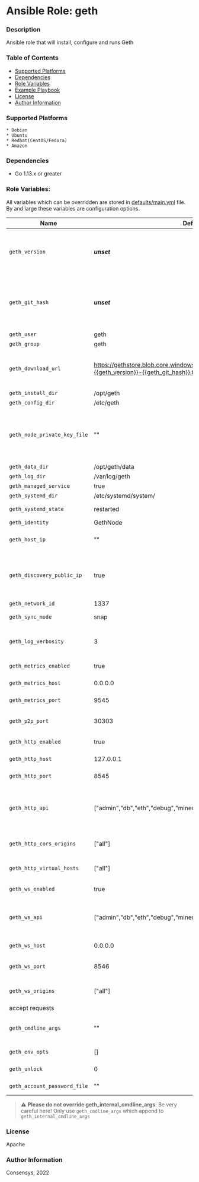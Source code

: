 # Ansible Role: geth

### Description

Ansible role that will install, configure and runs Geth

### Table of Contents

- [Supported Platforms](#supported-platforms)
- [Dependencies](#dependencies)
- [Role Variables](#role-variables)
- [Example Playbook](#example-playbook)
- [License](#license)
- [Author Information](#author-information)

### Supported Platforms

```
* Debian
* Ubuntu
* Redhat(CentOS/Fedora)
* Amazon
```

### Dependencies

- Go 1.13.x or greater

### Role Variables:

All variables which can be overridden are stored in [defaults/main.yml](defaults/main.yml) file. By and large these variables are configuration options.

| Name                         | Default Value                                                                                             | Description                                                                                                                                                                               |
|------------------------------|-----------------------------------------------------------------------------------------------------------|-------------------------------------------------------------------------------------------------------------------------------------------------------------------------------------------|
| `geth_version`               | **_unset_**                                                                                               | Version of Geth to install and run. All available versions are listed on our Geth [releases](https://geth.ethereum.org/downloads/) page. Version supports 'latest' which discover the latest released version                           |
| `geth_git_hash`              | **_unset_**                                                                                               | Commit hash of Geth to install and run. Must match geth_version. All available versions are listed on our Geth [releases](https://geth.ethereum.org/downloads/) page. This is not required when geth_version is set to latest                    |
| `geth_user`                  | geth                                                                                                      | Geth user                                                                                                                                                                                 |
| `geth_group`                 | geth                                                                                                      | Geth group                                                                                                                                                                                |
| `geth_download_url`          | https://gethstore.blob.core.windows.net/builds/geth-linux-amd64-{{geth_version}}-{{geth_git_hash}}.tar.gz | The download tar.gz file used. You can use this if you need to retrieve geth from a custom location such as an internal repository.                                                       |
| `geth_install_dir`           | /opt/geth                                                                                                 | Path to install to                                                                                                                                                                        |
| `geth_config_dir`            | /etc/geth                                                                                                 | Path for default configuration                                                                                                                                                            |
| `geth_node_private_key_file` | ""                                                                                                        | Path for node private key, if supplied. This needs to include the node key file name and path like so `/home/me/me_node/myPrivateKey`. If not supplied Geth will create one automatically |
| `geth_data_dir`              | /opt/geth/data                                                                                            | Path for data directory                                                                                                                                                                   |
| `geth_log_dir`               | /var/log/geth                                                                                             | Path for logs                                                                                                                                                                             |
| `geth_managed_service`       | true                                                                                                      | Enables a systemd service                                                                                                                                                                 |
| `geth_systemd_dir`           | /etc/systemd/system/                                                                                      | The default systemd directory                                                                                                                                                             |
| `geth_systemd_state`         | restarted                                                                                                 | The default option for the systemd service state                                                                                                                                          |
| `geth_identity`         | GethNode                                                                                                  | Identity of the node                                                                                                                                                                      |
| `geth_host_ip`               | ""                                                                                                        | The host IP that Geth uses for the P2P network. This specifies the host on which P2P listens                                                                                              |
| `geth_discovery_public_ip`   | true                                                                                                     | Spefies whether the node should use the public IP of the host in cloud (AWS,Azure,GCP). In private networks, the private IP is more secure and faster for traffic to route                |
| `geth_network_id`            | 1337                                                                                                      | The id of the network                                                                                                                          |
| `geth_sync_mode`             | snap                                                                                                      | Specifies the synchronization mode. Other values are 'fast'                                                                                                                               |
| `geth_log_verbosity`         | 3                                                                                                         | The log level to use. Other log levels are 0=silent, 1=error, 2=warn, 3=info, 4=debug, 5=detail                                                                                           |
| `geth_metrics_enabled`       | true                                                                                                      | Enable collection of prometheus metrics                                                                                                                                                   |
| `geth_metrics_host`          | 0.0.0.0                                                                                                   | pprof HTTP server listening interface                                                                                                                                                     |
| `geth_metrics_port`          | 9545                                                                                                      | pprof HTTP server listening port                                                                                                                                                          |
| `geth_p2p_port`              | 30303                                                                                                     | Specifies the P2P listening ports (UDP and TCP). Ports must be exposed appropriately                                                                                                      |
| `geth_http_enabled`          | true                                                                                                      | Enabled the HTTP JSON-RPC service                                                                                                                                                         |
| `geth_http_host`             | 127.0.0.1                                                                                                 | Specifies the host on which HTTP JSON-RPC listens                                                                                                                                         |
| `geth_http_port`             | 8545                                                                                                      | Specifies the port on which HTTP JSON-RPC listens                                                                                                                                         |
| `geth_http_api`              | ["admin","db","eth","debug","miner","net","shh","txpool","personal","web3"]                               | Comma-separated APIs to enable on the HTTP JSON-RPC channel. When you use this option, the `geth_rpc_http_enabled` option must also be enabled                                            |
| `geth_http_cors_origins`     | ["all"]                                                                                                   | Comma separated list of domains from which to accept cross origin requests                                                                                                                |
| `geth_http_virtual_hosts`    | ["all"]                                                                                                   | Comma separated list of virtual hostnames from which to accept requests                                                                                                                   |
| `geth_ws_enabled`            | true                                                                                                      | Enabled the WebSockets service                                                                                                                                                            |
| `geth_ws_api`                | ["admin","db","eth","debug","miner","net","shh","txpool","personal","web3"]                               | Comma-separated APIs to enable on the HTTP JSON-RPC channel. When you use this option, the `geth_rpc_ws_enabled` option must also be enabled                                              |
| `geth_ws_host`               | 0.0.0.0                                                                                                   | Specifies the host on which WebSockets listens                                                                                                                                            |
| `geth_ws_port`               | 8546                                                                                                      | Specifies Websockets JSON-RPC listening port (TCP). Port must be exposed appropriately                                                                                                    |
| `geth_ws_origins`            | ["all"]                                                                                                   | Comma separated list of domains from which to accept websockets requests                                                                                                                  |
accept requests                                                                                                                   |
| `geth_cmdline_args`     | ""                                                                                                        | Command line args that are appended to `geth_internal_cmdline_args` fom the user                                                                                                                                        |
| `geth_env_opts`              | []                                                                                                        | Settings passed to the Geth through environment variables                                                                                                                                 |
| `geth_unlock`                | 0                                                                                                         | Comma separated list of accounts to unlock                                                                                                                                                |
| `geth_account_password_file` | ""                                                                                                        | Password file to use for non-interactive password input                                                                                                                                   |

> :warning: **Please do not override geth_internal_cmdline_args**: Be very careful here! Only use `geth_cmdline_args` which append to `geth_internal_cmdline_args`

### License

Apache

### Author Information

Consensys, 2022
